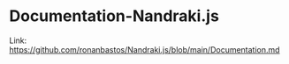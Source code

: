 # Documentation-Nandraki.js
Link: https://github.com/ronanbastos/Nandraki.js/blob/main/Documentation.md

